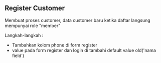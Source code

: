 ## Register Customer
Membuat proses customer, data customer baru ketika daftar langsung mempunyai role "member"

Langkah-langkah : 
- Tambahkan kolom phone di form register
- value pada form register dan login di tambahi default value old('nama field')